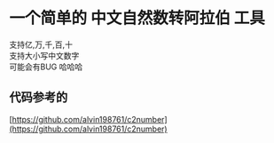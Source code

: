 # 一个简单的 中文自然数转阿拉伯 工具 
支持亿,万,千,百,十  
支持大小写中文数字  
可能会有BUG 哈哈哈 

## 代码参考的
[https://github.com/alvin198761/c2number](https://github.com/alvin198761/c2number)
